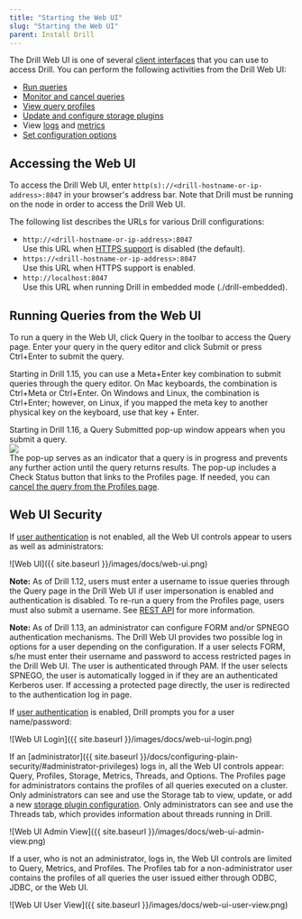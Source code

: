 ```yaml
---
title: "Starting the Web UI"
slug: "Starting the Web UI"
parent: Install Drill
---
```


The Drill Web UI is one of several [client interfaces](/docs/architecture-introduction/#drill-clients) that you can use to access Drill. You can perform the following activities from the Drill Web UI:  

- [Run queries]({{site.baseurl}}/docs/query-data-introduction/) 
- [Monitor and cancel queries]({{site.baseurl}}/docs/monitoring-and-canceling-queries-in-the-drill-web-ui/)
- [View query profiles]({{site.baseurl}}/docs/query-profiles/)
- [Update and configure storage plugins]({{site.baseurl}}/docs/storage-plugin-registration/)
- View [logs]({{site.baseurl}}/docs/log-and-debug-introduction/) and [metrics]({{site.baseurl}}/docs/monitoring-metrics/)
- [Set configuration options]({{site.baseurl}}/docs/planning-and-execution-options/#setting-options-from-the-drill-web-ui)   
 
## Accessing the Web UI
To access the Drill Web UI, enter `http(s)://<drill-hostname-or-ip-address>:8047` in your browser's address bar. Note that Drill must be running on the node in order to access the Drill Web UI. 

The following list describes the URLs for various Drill configurations: 

* `http://<drill-hostname-or-ip-address>:8047`  
  Use this URL when [HTTPS support]({{site.baseurl}}/docs/configuring-web-console-and-rest-api-security/#https-support) is disabled (the default).
* `https://<drill-hostname-or-ip-address>:8047`  
  Use this URL when HTTPS support is enabled.  
* `http://localhost:8047`   
  Use  this URL when running Drill in embedded mode (./drill-embedded).  

## Running Queries from the Web UI  

To run a query in the Web UI, click Query in the toolbar to access the Query page. Enter your query in the query editor and click Submit or press Ctrl+Enter to submit the query. 

Starting in Drill 1.15, you can use a Meta+Enter key combination to submit queries through the query editor. On Mac keyboards, the combination is Ctrl+Meta or Ctrl+Enter. On Windows and Linux, the combination is Ctrl+Enter; however, on Linux, if you mapped the meta key to another physical key on the keyboard, use that key + Enter.

Starting in Drill 1.16, a Query Submitted pop-up window appears when you submit a query.   
![](https://i.imgur.com/MOcBlZo.png)  
The pop-up serves as an indicator that a query is in progress and prevents any further action until the query returns results. The pop-up includes a Check Status button that links to the Profiles page. If needed, you can [cancel the query from the Profiles page]({{site.baseurl}}/docs/monitoring-and-canceling-queries-in-the-drill-web-ui/). 


## Web UI Security

If [user authentication]({{site.baseurl}}/docs/configuring-plain-security/) is not enabled, all the Web UI controls appear to users as well as administrators:  

![Web UI]({{ site.baseurl }}/images/docs/web-ui.png)  

**Note:** As of Drill 1.12, users must enter a username to issue queries through the Query page in the Drill Web UI if user impersonation is enabled and authentication is disabled. To re-run a query from the Profiles page, users must also submit a username. See [REST API]({{site.baseurl}}/docs/submitting-queries-from-the-rest-api-when-impersonation-is-enabled-and-authentication-is-disabled/) for more information.  

**Note:** As of Drill 1.13, an administrator can configure FORM and/or SPNEGO authentication mechanisms. The Drill Web UI provides two possible log in options for a user depending on the configuration. If a user selects FORM, s/he must enter their username and password to access restricted pages in the Drill Web UI. The user is authenticated through PAM. If the user selects SPNEGO, the user is automatically logged in if they are an authenticated Kerberos user. If accessing a protected page directly, the user is redirected to the authentication log in page.

If [user authentication]({{site.baseurl}}/docs/configuring-plain-security/) is enabled, Drill prompts you for a user name/password:

![Web UI Login]({{ site.baseurl }}/images/docs/web-ui-login.png)

If an [administrator]({{ site.baseurl }}/docs/configuring-plain-security/#administrator-privileges) logs in, all the Web UI controls appear: Query, Profiles, Storage, Metrics, Threads, and Options. The Profiles page for administrators contains the profiles of all queries executed on a cluster. Only administrators can see and use the Storage tab to view, update, or add a new [storage plugin configuration]({{site.baseurl}}/docs/plugin-configuration-basics/). Only administrators can see and use the Threads tab, which provides information about threads running in Drill.

![Web UI Admin View]({{ site.baseurl }}/images/docs/web-ui-admin-view.png)

If a user, who is not an administrator, logs in, the Web UI controls are limited to Query, Metrics, and Profiles. The Profiles tab for a non-administrator user contains the profiles of all queries the user issued either through ODBC, JDBC, or the Web UI. 

![Web UI User View]({{ site.baseurl }}/images/docs/web-ui-user-view.png)


